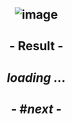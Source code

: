 # <p align="center"> ![image](https://github.com/ChrstphrChevalier/42Cursus/assets/146819291/5c9cde0e-0035-4a75-b852-b3cd4a1fb9f0) </p>

# <p align="center"> - Result - </p>

# <p align="center"> *loading ...* </p>

# <p align="center"> - #*next* - </p>
